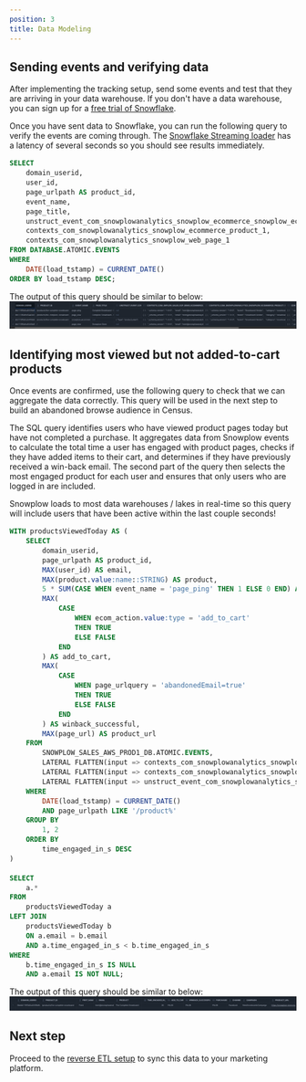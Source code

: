 ```yaml
---
position: 3
title: Data Modeling
---
```


## Sending events and verifying data

After implementing the tracking setup, send some events and test that they are arriving in your data warehouse. If you don't have a data warehouse, you can sign up for a [free trial of Snowflake](https://www.snowflake.com/).

Once you have sent data to Snowflake, you can run the following query to verify the events are coming through. The [Snowflake Streaming loader](http://localhost:3000/docs/api-reference/loaders-storage-targets/snowflake-streaming-loader/) has a latency of several seconds so you should see results immediately. 

```sql
SELECT 
    domain_userid, 
    user_id,
    page_urlpath AS product_id, 
    event_name,
    page_title,
    unstruct_event_com_snowplowanalytics_snowplow_ecommerce_snowplow_ecommerce_action_1,
    contexts_com_snowplowanalytics_snowplow_ecommerce_product_1,
    contexts_com_snowplowanalytics_snowplow_web_page_1
FROM DATABASE.ATOMIC.EVENTS
WHERE 
    DATE(load_tstamp) = CURRENT_DATE()
ORDER BY load_tstamp DESC;
```

The output of this query should be similar to below: 
![Atomic Events](images/retl-atomic-events.png)

## Identifying most viewed but not added-to-cart products

Once events are confirmed, use the following query to check that we can aggregate the data correctly. This query will be used in the next step to build an abandoned browse audience in Census.

The SQL query identifies users who have viewed product pages today but have not completed a purchase. It aggregates data from Snowplow events to calculate the total time a user has engaged with product pages, checks if they have added items to their cart, and determines if they have previously received a win-back email. The second part of the query then selects the most engaged product for each user and ensures that only users who are logged in are included.

Snowplow loads to most data warehouses / lakes in real-time so this query will include users that have been active within the last couple seconds!

```sql
WITH productsViewedToday AS (
    SELECT 
        domain_userid, 
        page_urlpath AS product_id, 
        MAX(user_id) AS email,
        MAX(product.value:name::STRING) AS product,
        5 * SUM(CASE WHEN event_name = 'page_ping' THEN 1 ELSE 0 END) AS time_engaged_in_s,
        MAX(
            CASE 
                WHEN ecom_action.value:type = 'add_to_cart' 
                THEN TRUE 
                ELSE FALSE 
            END
        ) AS add_to_cart,
        MAX(
            CASE 
                WHEN page_urlquery = 'abandonedEmail=true' 
                THEN TRUE 
                ELSE FALSE 
            END
        ) AS winback_successful,
        MAX(page_url) AS product_url
    FROM 
        SNOWPLOW_SALES_AWS_PROD1_DB.ATOMIC.EVENTS,
        LATERAL FLATTEN(input => contexts_com_snowplowanalytics_snowplow_ecommerce_product_1) product,
        LATERAL FLATTEN(input => contexts_com_snowplowanalytics_snowplow_web_page_1) page,
        LATERAL FLATTEN(input => unstruct_event_com_snowplowanalytics_snowplow_ecommerce_snowplow_ecommerce_action_1) ecom_action
    WHERE 
        DATE(load_tstamp) = CURRENT_DATE()
        AND page_urlpath LIKE '/product%'
    GROUP BY 
        1, 2
    ORDER BY 
        time_engaged_in_s DESC
)

SELECT 
    a.* 
FROM 
    productsViewedToday a
LEFT JOIN 
    productsViewedToday b
    ON a.email = b.email 
    AND a.time_engaged_in_s < b.time_engaged_in_s
WHERE 
    b.time_engaged_in_s IS NULL 
    AND a.email IS NOT NULL;
```
The output of this query should be similar to below: 
![Aggregated Query](images/retl-aggregated-query.png)

## Next step

Proceed to the [reverse ETL setup](./reverse-etl.md) to sync this data to your marketing platform.
